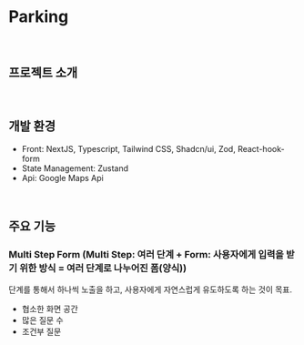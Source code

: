 # Parking

<br>

## 프로젝트 소개

<br>

## 개발 환경

- Front: NextJS, Typescript, Tailwind CSS, Shadcn/ui, Zod, React-hook-form
- State Management: Zustand
- Api: Google Maps Api

<br>

## 주요 기능

### Multi Step Form (Multi Step: 여러 단계 + Form: 사용자에게 입력을 받기 위한 방식 = 여러 단계로 나누어진 폼(양식))

단계를 통해서 하나씩 노출을 하고, 사용자에게 자연스럽게 유도하도록 하는 것이 목표.

- 협소한 화면 공간
- 많은 질문 수
- 조건부 질문
